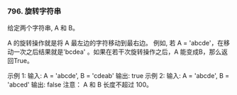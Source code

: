 ### 796. 旋转字符串

给定两个字符串, A 和 B。

A 的旋转操作就是将 A 最左边的字符移动到最右边。 例如, 若 A = 'abcde'，在移动一次之后结果就是'bcdea' 。如果在若干次旋转操作之后，A 能变成B，那么返回True。

示例 1:
输入: A = 'abcde', B = 'cdeab'
输出: true
示例 2:
输入: A = 'abcde', B = 'abced'
输出: false
注意：
A 和 B 长度不超过 100。

